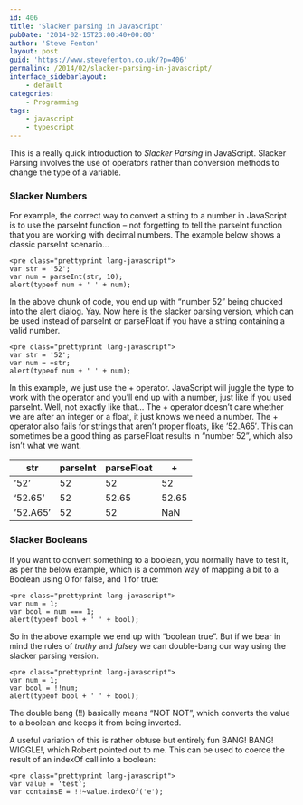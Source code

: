 ```yaml
---
id: 406
title: 'Slacker parsing in JavaScript'
pubDate: '2014-02-15T23:00:40+00:00'
author: 'Steve Fenton'
layout: post
guid: 'https://www.stevefenton.co.uk/?p=406'
permalink: /2014/02/slacker-parsing-in-javascript/
interface_sidebarlayout:
    - default
categories:
    - Programming
tags:
    - javascript
    - typescript
---
```


This is a really quick introduction to *Slacker Parsing* in JavaScript. Slacker Parsing involves the use of operators rather than conversion methods to change the type of a variable.

### Slacker Numbers

For example, the correct way to convert a string to a number in JavaScript is to use the parseInt function – not forgetting to tell the parseInt function that you are working with decimal numbers. The example below shows a classic parseInt scenario…

```
<pre class="prettyprint lang-javascript">
var str = '52';
var num = parseInt(str, 10);
alert(typeof num + ' ' + num);
```

In the above chunk of code, you end up with “number 52” being chucked into the alert dialog. Yay. Now here is the slacker parsing version, which can be used instead of parseInt or parseFloat if you have a string containing a valid number.

```
<pre class="prettyprint lang-javascript">
var str = '52';
var num = +str;
alert(typeof num + ' ' + num);
```

In this example, we just use the + operator. JavaScript will juggle the type to work with the operator and you’ll end up with a number, just like if you used parseInt. Well, not exactly like that… The + operator doesn’t care whether we are after an integer or a float, it just knows we need a number. The + operator also fails for strings that aren’t proper floats, like ’52.A65′. This can sometimes be a good thing as parseFloat results in “number 52”, which also isn’t what we want.

| str | parseInt | parseFloat | + |
|---|---|---|---|
| ’52’ | 52 | 52 | 52 |
| ‘52.65’ | 52 | 52.65 | 52.65 |
| ’52.A65′ | 52 | 52 | NaN |

### Slacker Booleans

If you want to convert something to a boolean, you normally have to test it, as per the below example, which is a common way of mapping a bit to a Boolean using 0 for false, and 1 for true:

```
<pre class="prettyprint lang-javascript">
var num = 1;
var bool = num === 1;
alert(typeof bool + ' ' + bool);
```

So in the above example we end up with “boolean true”. But if we bear in mind the rules of *truthy* and *falsey* we can double-bang our way using the slacker parsing version.

```
<pre class="prettyprint lang-javascript">
var num = 1;
var bool = !!num;
alert(typeof bool + ' ' + bool);
```

The double bang (!!) basically means “NOT NOT”, which converts the value to a boolean and keeps it from being inverted.

A useful variation of this is rather obtuse but entirely fun BANG! BANG! WIGGLE!, which Robert pointed out to me. This can be used to coerce the result of an indexOf call into a boolean:

```
<pre class="prettyprint lang-javascript">
var value = 'test';
var containsE = !!~value.indexOf('e');
```